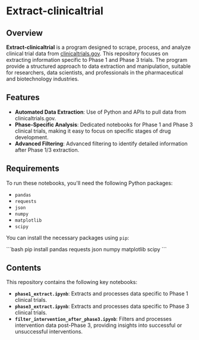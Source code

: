 # Extract-clinicaltrial

## Overview

**Extract-clinicaltrial** is a program designed to scrape, process, and analyze clinical trial data from [clinicaltrials.gov](https://clinicaltrials.gov/). This repository focuses on extracting information specific to Phase 1 and Phase 3 trials. The program provide a structured approach to data extraction and manipulation, suitable for researchers, data scientists, and professionals in the pharmaceutical and biotechnology industries.

## Features

- **Automated Data Extraction**: Use of Python and APIs to pull data from clinicaltrials.gov.
- **Phase-Specific Analysis**: Dedicated notebooks for Phase 1 and Phase 3 clinical trials, making it easy to focus on specific stages of drug development.
- **Advanced Filtering**: Advanced filtering to identify detailed information after Phase 1/3 extraction.

## Requirements

To run these notebooks, you'll need the following Python packages:

- `pandas`
- `requests`
- `json`
- `numpy`
- `matplotlib`
- `scipy`

You can install the necessary packages using `pip`:

\`\`\`bash
pip install pandas requests json numpy matplotlib scipy
\`\`\`

## Contents

This repository contains the following key notebooks:

- **`phase1_extract.ipynb`**: Extracts and processes data specific to Phase 1 clinical trials.
- **`phase3_extract.ipynb`**: Extracts and processes data specific to Phase 3 clinical trials.
- **`filter_intervention_after_phase3.ipynb`**: Filters and processes intervention data post-Phase 3, providing insights into successful or unsuccessful interventions.
